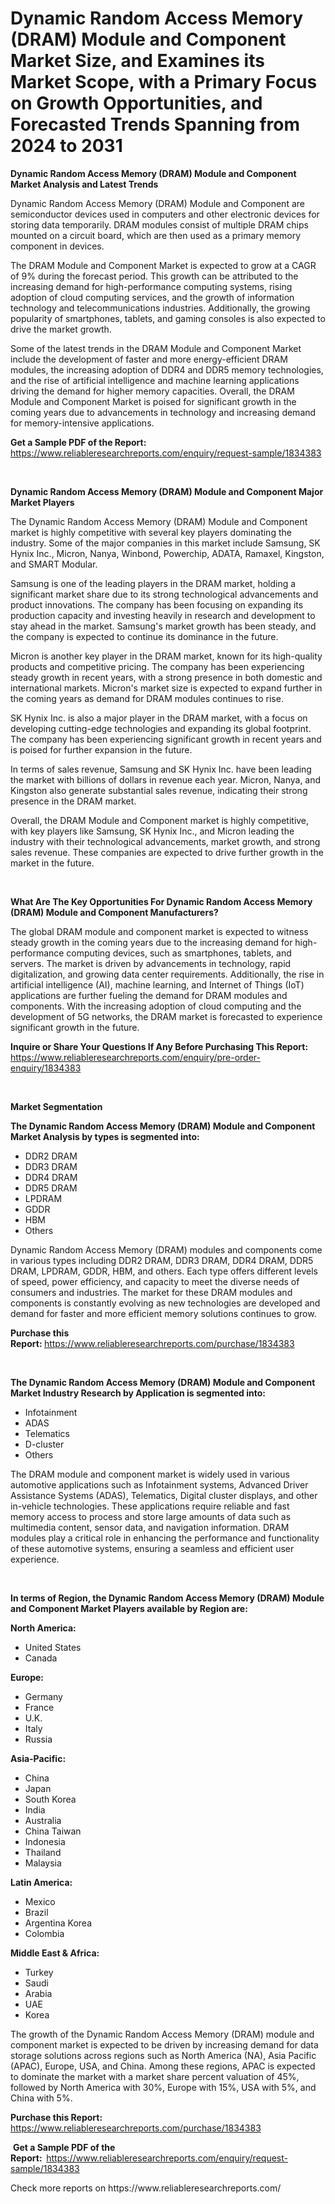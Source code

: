 <p><h1>Dynamic Random Access Memory (DRAM) Module and Component Market Size, and Examines its Market Scope, with a Primary Focus on Growth Opportunities, and Forecasted Trends Spanning from 2024 to 2031</h1></p><p><strong>Dynamic Random Access Memory (DRAM) Module and Component Market Analysis and Latest Trends</strong></p>
<p><p>Dynamic Random Access Memory (DRAM) Module and Component are semiconductor devices used in computers and other electronic devices for storing data temporarily. DRAM modules consist of multiple DRAM chips mounted on a circuit board, which are then used as a primary memory component in devices.</p><p>The DRAM Module and Component Market is expected to grow at a CAGR of 9% during the forecast period. This growth can be attributed to the increasing demand for high-performance computing systems, rising adoption of cloud computing services, and the growth of information technology and telecommunications industries. Additionally, the growing popularity of smartphones, tablets, and gaming consoles is also expected to drive the market growth.</p><p>Some of the latest trends in the DRAM Module and Component Market include the development of faster and more energy-efficient DRAM modules, the increasing adoption of DDR4 and DDR5 memory technologies, and the rise of artificial intelligence and machine learning applications driving the demand for higher memory capacities. Overall, the DRAM Module and Component Market is poised for significant growth in the coming years due to advancements in technology and increasing demand for memory-intensive applications.</p></p>
<p><strong>Get a Sample PDF of the Report:&nbsp;</strong> <a href="https://www.reliableresearchreports.com/enquiry/request-sample/1834383">https://www.reliableresearchreports.com/enquiry/request-sample/1834383</a></p>
<p>&nbsp;</p>
<p><strong>Dynamic Random Access Memory (DRAM) Module and Component Major Market Players</strong></p>
<p><p>The Dynamic Random Access Memory (DRAM) Module and Component market is highly competitive with several key players dominating the industry. Some of the major companies in this market include Samsung, SK Hynix Inc., Micron, Nanya, Winbond, Powerchip, ADATA, Ramaxel, Kingston, and SMART Modular.</p><p>Samsung is one of the leading players in the DRAM market, holding a significant market share due to its strong technological advancements and product innovations. The company has been focusing on expanding its production capacity and investing heavily in research and development to stay ahead in the market. Samsung's market growth has been steady, and the company is expected to continue its dominance in the future.</p><p>Micron is another key player in the DRAM market, known for its high-quality products and competitive pricing. The company has been experiencing steady growth in recent years, with a strong presence in both domestic and international markets. Micron's market size is expected to expand further in the coming years as demand for DRAM modules continues to rise.</p><p>SK Hynix Inc. is also a major player in the DRAM market, with a focus on developing cutting-edge technologies and expanding its global footprint. The company has been experiencing significant growth in recent years and is poised for further expansion in the future.</p><p>In terms of sales revenue, Samsung and SK Hynix Inc. have been leading the market with billions of dollars in revenue each year. Micron, Nanya, and Kingston also generate substantial sales revenue, indicating their strong presence in the DRAM market.</p><p>Overall, the DRAM Module and Component market is highly competitive, with key players like Samsung, SK Hynix Inc., and Micron leading the industry with their technological advancements, market growth, and strong sales revenue. These companies are expected to drive further growth in the market in the future.</p></p>
<p>&nbsp;</p>
<p><strong>What Are The Key Opportunities For Dynamic Random Access Memory (DRAM) Module and Component Manufacturers?</strong></p>
<p><p>The global DRAM module and component market is expected to witness steady growth in the coming years due to the increasing demand for high-performance computing devices, such as smartphones, tablets, and servers. The market is driven by advancements in technology, rapid digitalization, and growing data center requirements. Additionally, the rise in artificial intelligence (AI), machine learning, and Internet of Things (IoT) applications are further fueling the demand for DRAM modules and components. With the increasing adoption of cloud computing and the development of 5G networks, the DRAM market is forecasted to experience significant growth in the future.</p></p>
<p><strong>Inquire or Share Your Questions If Any Before Purchasing This Report:</strong> <a href="https://www.reliableresearchreports.com/enquiry/pre-order-enquiry/1834383">https://www.reliableresearchreports.com/enquiry/pre-order-enquiry/1834383</a></p>
<p>&nbsp;</p>
<p><strong>Market Segmentation</strong></p>
<p><strong>The Dynamic Random Access Memory (DRAM) Module and Component Market Analysis by types is segmented into:</strong></p>
<p><ul><li>DDR2 DRAM</li><li>DDR3 DRAM</li><li>DDR4 DRAM</li><li>DDR5 DRAM</li><li>LPDRAM</li><li>GDDR</li><li>HBM</li><li>Others</li></ul></p>
<p><p>Dynamic Random Access Memory (DRAM) modules and components come in various types including DDR2 DRAM, DDR3 DRAM, DDR4 DRAM, DDR5 DRAM, LPDRAM, GDDR, HBM, and others. Each type offers different levels of speed, power efficiency, and capacity to meet the diverse needs of consumers and industries. The market for these DRAM modules and components is constantly evolving as new technologies are developed and demand for faster and more efficient memory solutions continues to grow.</p></p>
<p><strong>Purchase this Report:&nbsp;</strong><a href="https://www.reliableresearchreports.com/purchase/1834383">https://www.reliableresearchreports.com/purchase/1834383</a></p>
<p>&nbsp;</p>
<p><strong>The Dynamic Random Access Memory (DRAM) Module and Component Market Industry Research by Application is segmented into:</strong></p>
<p><ul><li>Infotainment</li><li>ADAS</li><li>Telematics</li><li>D-cluster</li><li>Others</li></ul></p>
<p><p>The DRAM module and component market is widely used in various automotive applications such as Infotainment systems, Advanced Driver Assistance Systems (ADAS), Telematics, Digital cluster displays, and other in-vehicle technologies. These applications require reliable and fast memory access to process and store large amounts of data such as multimedia content, sensor data, and navigation information. DRAM modules play a critical role in enhancing the performance and functionality of these automotive systems, ensuring a seamless and efficient user experience.</p></p>
<p>&nbsp;</p>
<p><strong>In terms of Region, the Dynamic Random Access Memory (DRAM) Module and Component Market Players available by Region are:</strong></p>
<p>
    <p> <strong> North America: </strong>
        <ul>
            <li>United States</li>
            <li>Canada</li>
        </ul>
        </p> 
    <p> <strong> Europe: </strong>
        <ul>
            <li>Germany</li>
            <li>France</li>
            <li>U.K.</li>
            <li>Italy</li>
            <li>Russia</li>
        </ul>
        </p> 
    <p> <strong> Asia-Pacific: </strong>
        <ul>
            <li>China</li>
            <li>Japan</li>
            <li>South Korea</li>
            <li>India</li>
            <li>Australia</li>
            <li>China Taiwan</li>
            <li>Indonesia</li>
            <li>Thailand</li>
            <li>Malaysia</li>
        </ul>
        </p> 
    <p> <strong> Latin America: </strong>
        <ul>
            <li>Mexico</li>
            <li>Brazil</li>
            <li>Argentina Korea</li>
            <li>Colombia</li>
        </ul>
        </p> 
    <p> <strong> Middle East & Africa: </strong>
        <ul>
            <li>Turkey</li>
            <li>Saudi</li>
            <li>Arabia</li>
            <li>UAE</li>
            <li>Korea</li>
        </ul>
    </p>
    </p>
<p><p>The growth of the Dynamic Random Access Memory (DRAM) module and component market is expected to be driven by increasing demand for data storage solutions across regions such as North America (NA), Asia Pacific (APAC), Europe, USA, and China. Among these regions, APAC is expected to dominate the market with a market share percent valuation of 45%, followed by North America with 30%, Europe with 15%, USA with 5%, and China with 5%.</p></p>
<p><strong>Purchase this Report: </strong><a href="https://www.reliableresearchreports.com/purchase/1834383">https://www.reliableresearchreports.com/purchase/1834383</a></p>
<p>&nbsp;<strong>Get a Sample PDF of the Report:&nbsp;&nbsp;</strong><a href="https://www.reliableresearchreports.com/enquiry/request-sample/1834383">https://www.reliableresearchreports.com/enquiry/request-sample/1834383</a></p>
<p><strong></strong></p>
<p>Check more reports on https://www.reliableresearchreports.com/</p>